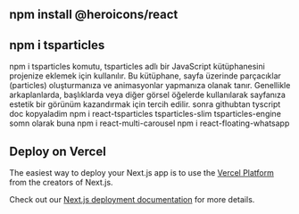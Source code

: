 ## npm install @heroicons/react
## npm i tsparticles
npm i tsparticles komutu, tsparticles adlı bir JavaScript kütüphanesini projenize eklemek için kullanılır. Bu kütüphane, sayfa üzerinde parçacıklar (particles) oluşturmanıza ve animasyonlar yapmanıza olanak tanır. Genellikle arkaplanlarda, başlıklarda veya diğer görsel öğelerde kullanılarak sayfanıza estetik bir görünüm kazandırmak için tercih edilir.
sonra githubtan tyscript doc kopyaladim
npm i react-tsparticles tsparticles-slim tsparticles-engine somn olarak buna
npm i react-multi-carousel
npm i react-floating-whatsapp

## Deploy on Vercel

The easiest way to deploy your Next.js app is to use the [Vercel Platform](https://vercel.com/new?utm_medium=default-template&filter=next.js&utm_source=create-next-app&utm_campaign=create-next-app-readme) from the creators of Next.js.

Check out our [Next.js deployment documentation](https://nextjs.org/docs/deployment) for more details.
